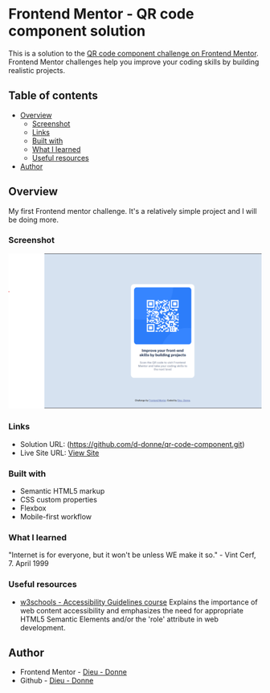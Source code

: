 # Frontend Mentor - QR code component solution

This is a solution to the [QR code component challenge on Frontend Mentor](https://www.frontendmentor.io/challenges/qr-code-component-iux_sIO_H). Frontend Mentor challenges help you improve your coding skills by building realistic projects. 

## Table of contents

- [Overview](#overview)
  - [Screenshot](#screenshot)
  - [Links](#links)
  - [Built with](#built-with)
  - [What I learned](#what-i-learned)
  - [Useful resources](#useful-resources)
- [Author](#author)


## Overview
My first Frontend mentor challenge. It's a relatively simple project and I will be doing more.
### Screenshot

![](./images/screenshots/page-desktop-shot.png)


### Links

- Solution URL: (https://github.com/d-donne/qr-code-component.git)
- Live Site URL: [View Site](https://d-donne.github.io/qr-code-component/)


### Built with

- Semantic HTML5 markup
- CSS custom properties
- Flexbox
- Mobile-first workflow

### What I learned

"Internet is for everyone, but it won't be unless WE make it so." - Vint Cerf, 7. April 1999
### Useful resources

- [w3schools - Accessibility Guidelines course](https://www.w3schools.com/accessibility/index.php)
Explains the importance of web content accessibility and emphasizes the need for appropriate HTML5 Semantic Elements and/or the 'role' attribute in web development.

## Author

- Frontend Mentor - [Dieu - Donne](https://www.frontendmentor.io/profile/d-donne)
- Github - [Dieu - Donne](https://github.com/d-donne)



